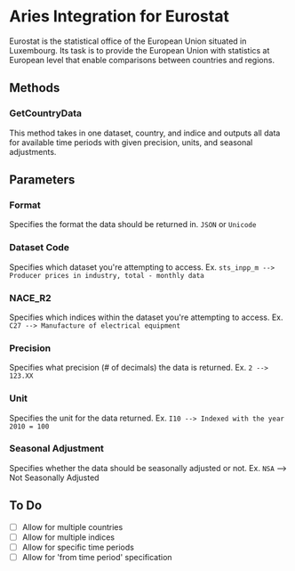 # Aries Integration for Eurostat
Eurostat is the statistical office of the European Union situated in Luxembourg. Its task is to provide the European Union with statistics at European level that enable comparisons between countries and regions.

## Methods
### GetCountryData
This method takes in one dataset, country, and indice and outputs all data for available time periods with given precision, units, and seasonal adjustments.

## Parameters
### Format
Specifies the format the data should be returned in.
`JSON` or `Unicode`

### Dataset Code
Specifies which dataset you're attempting to access.
Ex. `sts_inpp_m --> Producer prices in industry, total - monthly data`

### NACE_R2
Specifies which indices within the dataset you're attempting to access.
Ex. `C27 --> Manufacture of electrical equipment`

### Precision
Specifies what precision (# of decimals) the data is returned.
Ex. `2 --> 123.XX`

### Unit
Specifies the unit for the data returned.
Ex. `I10 --> Indexed with the year 2010 = 100`

### Seasonal Adjustment
Specifies whether the data should be seasonally adjusted or not.
Ex. `NSA` --> Not Seasonally Adjusted

## To Do
- [ ] Allow for multiple countries
- [ ] Allow for multiple indices
- [ ] Allow for specific time periods
- [ ] Allow for 'from time period' specification